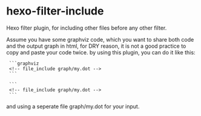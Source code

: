 # hexo-filter-include
Hexo filter plugin, for including other files before any other filter.

Assume you have some graphviz code, which you want to share both code and the output graph in html, for DRY reason, it is not a good practice to copy and paste your code twice. by using this plugin, you can do it like this:

````
 ```graphviz
 <!-- file_include graph/my.dot -->
 ```

 ```
 <!-- file_include graph/my.dot -->
 ``` 

````
and using a seperate file graph/my.dot for your input.
